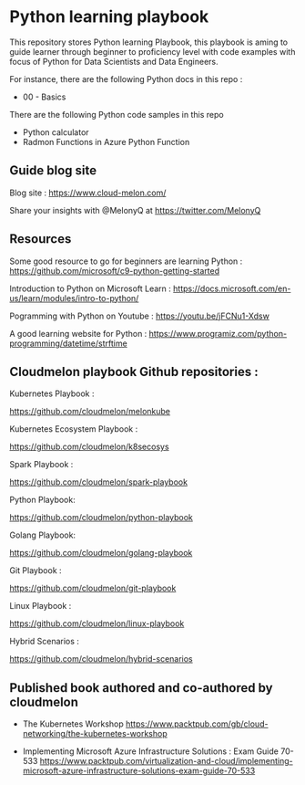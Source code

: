 # Python learning playbook

This repository stores Python learning Playbook, this playbook is aming to guide learner through beginner to proficiency level with code examples with focus of Python for Data Scientists and Data Engineers. 

For instance,  there are the following Python docs in this repo :
- 00 - Basics



There are the following Python code samples in this repo
- Python calculator
- Radmon Functions in Azure Python Function


## Guide blog site 

Blog site : https://www.cloud-melon.com/

Share your insights with @MelonyQ at https://twitter.com/MelonyQ


## Resources 

Some good resource to go for beginners are learning Python : https://github.com/microsoft/c9-python-getting-started

Introduction to Python on Microsoft Learn : https://docs.microsoft.com/en-us/learn/modules/intro-to-python/

Pogramming with Python on Youtube : https://youtu.be/jFCNu1-Xdsw

A good learning website for Python  : https://www.programiz.com/python-programming/datetime/strftime


## Cloudmelon playbook Github repositories : 

Kubernetes Playbook :

   https://github.com/cloudmelon/melonkube
   
Kubernetes Ecosystem Playbook :
   
   https://github.com/cloudmelon/k8secosys

Spark Playbook : 

   https://github.com/cloudmelon/spark-playbook

Python Playbook:

   https://github.com/cloudmelon/python-playbook

Golang Playbook:

   https://github.com/cloudmelon/golang-playbook 

Git Playbook : 
   
   https://github.com/cloudmelon/git-playbook

Linux Playbook :

   https://github.com/cloudmelon/linux-playbook

Hybrid Scenarios : 
     
   https://github.com/cloudmelon/hybrid-scenarios



## Published book authored and co-authored by cloudmelon

- The Kubernetes Workshop 
  https://www.packtpub.com/gb/cloud-networking/the-kubernetes-workshop
  
- Implementing Microsoft Azure Infrastructure Solutions : Exam Guide 70-533
  https://www.packtpub.com/virtualization-and-cloud/implementing-microsoft-azure-infrastructure-solutions-exam-guide-70-533



